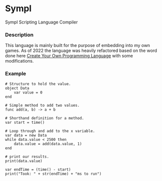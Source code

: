 # Sympl
Sympl Scripting Language Compiler

### Description
This language is mainly built for the purpose of embedding into my own games. As of 2022 the language was heavily refactored based on the word done here [Create Your Own Programming Language](https://www.youtube.com/watch?v=Eythq9848Fg&list=PLZQftyCk7_SdoVexSmwy_tBgs7P0b97yD&index=1) with some modifications. 

### Example
```
# Structure to hold the value.
object Data
    var value = 0
end

# Simple method to add two values.
func add(a, b) -> a + b

# Shorthand definition for a method.
var start = time()

# Loop through and add to the x variable.
var data = new Data
while data.value < 2500 then
    data.value = add(data.value, 1)
end

# print our results.
print(data.value)

var endTime = (time() - start)
print("Took: " + str(endTime) + "ms to run")
```

